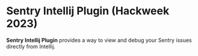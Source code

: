 # Sentry Intellij Plugin (Hackweek 2023)

<!-- Plugin description -->
**Sentry Intellij Plugin** provides a way to view and debug your Sentry issues directly from Intellij.

[gh:template]: https://docs.github.com/en/repositories/creating-and-managing-repositories/creating-a-repository-from-a-template
<!-- Plugin description end -->

